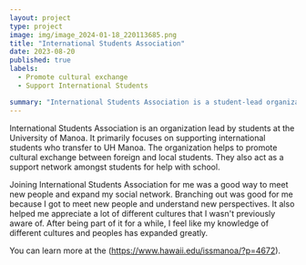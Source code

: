 ```yaml
---
layout: project
type: project
image: img/image_2024-01-18_220113685.png
title: "International Students Association"
date: 2023-08-20
published: true
labels:
  - Promote cultural exchange
  - Support International Students

summary: "International Students Association is a student-lead organization that specializes in supporting international students." 
---
```




International Students Association is an organization lead by students at the University of Manoa. It primarily focuses on supporting international students who transfer to UH Manoa. The organization helps to promote cultural exchange between foreign and local students. They also act as a support network amongst students for help with school. 

Joining International Students Association for me was a good way to meet new people and expand my social network. Branching out was good for me because I got to meet new people and understand new perspectives. It also helped me appreciate a lot of different cultures that I wasn't previously aware of. After being part of it for a while, I feel like my knowledge of different cultures and peoples has expanded greatly.

You can learn more at the (https://www.hawaii.edu/issmanoa/?p=4672).
